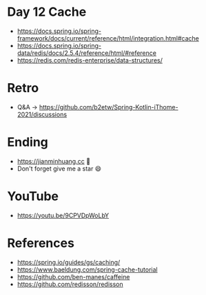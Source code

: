 # Day 12 Cache
* https://docs.spring.io/spring-framework/docs/current/reference/html/integration.html#cache
* https://docs.spring.io/spring-data/redis/docs/2.5.4/reference/html/#reference
* https://redis.com/redis-enterprise/data-structures/

# Retro
* Q&A -> https://github.com/b2etw/Spring-Kotlin-iThome-2021/discussions

# Ending
* https://jianminhuang.cc 🌈
* Don't forget give me a star 😄

# YouTube
* https://youtu.be/9CPVDpWoLbY

# References
* https://spring.io/guides/gs/caching/
* https://www.baeldung.com/spring-cache-tutorial
* https://github.com/ben-manes/caffeine
* https://github.com/redisson/redisson
